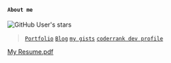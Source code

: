 #### ``About me``

![GitHub User's stars](https://img.shields.io/github/stars/geek-a-byte?color=lavender&label=stars&logo=github)

> [```Portfolio```](https://nazia-shehnaz.github.io/)
> [```Blog```](https://geek-a-byte.github.io/)
> [```my gists```](https://gist.github.com/Geek-a-Byte)
> [```coderrank dev profile```](https://profile.codersrank.io/user/geek-a-byte)

[My Resume.pdf](https://github.com/user-attachments/files/20892457/Resume_Nazia_Shehnaz_Joynab.pdf)

